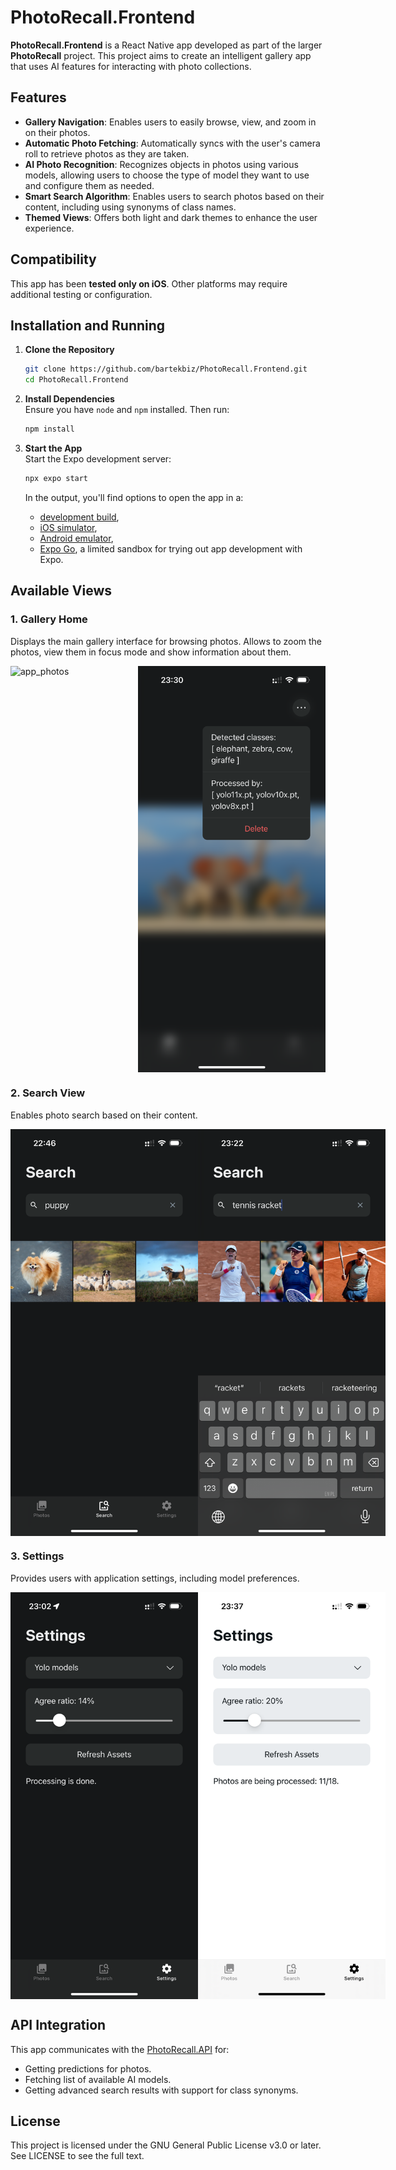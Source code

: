# PhotoRecall.Frontend

**PhotoRecall.Frontend** is a React Native app developed as part of the larger **PhotoRecall** project. This project aims to create an intelligent gallery app that uses AI features for interacting with photo collections.

## Features
- **Gallery Navigation**: Enables users to easily browse, view, and zoom in on their photos.
- **Automatic Photo Fetching**: Automatically syncs with the user's camera roll to retrieve photos as they are taken.
- **AI Photo Recognition**: Recognizes objects in photos using various models, allowing users to choose the type of model they want to use and configure them as needed.
- **Smart Search Algorithm**: Enables users to search photos based on their content, including using synonyms of class names.
- **Themed Views**: Offers both light and dark themes to enhance the user experience.

## Compatibility

This app has been **tested only on iOS**. Other platforms may require additional testing or configuration.

## Installation and Running

1.  **Clone the Repository**

    ```bash
    git clone https://github.com/bartekbiz/PhotoRecall.Frontend.git  
    cd PhotoRecall.Frontend
    ```

2.  **Install Dependencies**  
    Ensure you have `node` and `npm` installed. Then run:

    ```bash
    npm install  
    ```

3.  **Start the App**  
    Start the Expo development server:

    ```bash
    npx expo start  
    ```
    In the output, you'll find options to open the app in a:
    - [development build](https://docs.expo.dev/develop/development-builds/introduction/),
    - [iOS simulator](https://docs.expo.dev/workflow/ios-simulator/),
    - [Android emulator](https://docs.expo.dev/workflow/android-studio-emulator/),
    - [Expo Go](https://expo.dev/go), a limited sandbox for trying out app development with Expo.


## Available Views

### 1. **Gallery Home**

Displays the main gallery interface for browsing photos. Allows to zoom the photos, view them in focus mode and show information about them.

<div style="display: flex; justify-content: space-around;">
  <img src="readme/app_photos.PNG" alt="app_photos" width="300"/>
  <img src="readme/app_details.PNG" alt="app_details" width="300"/>
</div>

### 2. **Search View**

Enables photo search based on their content.

<div style="display: flex; justify-content: space-around;">
    <img src="readme/app_search_1.PNG" alt="app_search_1" width="300"/>
    <img src="readme/app_search_2.PNG" alt="app_search_2" width="300"/>
</div>

### 3. **Settings**

Provides users with application settings, including model preferences.

<div style="display: flex; justify-content: space-around;">
    <img src="readme/app_settings.PNG" alt="app_settings" width="300"/>
    <img src="readme/app_settings_light.PNG" alt="app_settings_light" width="300"/>
</div>

## API Integration

This app communicates with the [PhotoRecall.API](https://github.com/bartekbiz/PhotoRecall.API) for:

- Getting predictions for photos.
- Fetching list of available AI models.
- Getting advanced search results with support for class synonyms.

## License

This project is licensed under the GNU General Public License v3.0 or later. See LICENSE to see the full text.
